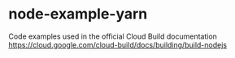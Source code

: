 # node-example-yarn
Code examples used in the official Cloud Build documentation
https://cloud.google.com/cloud-build/docs/building/build-nodejs
